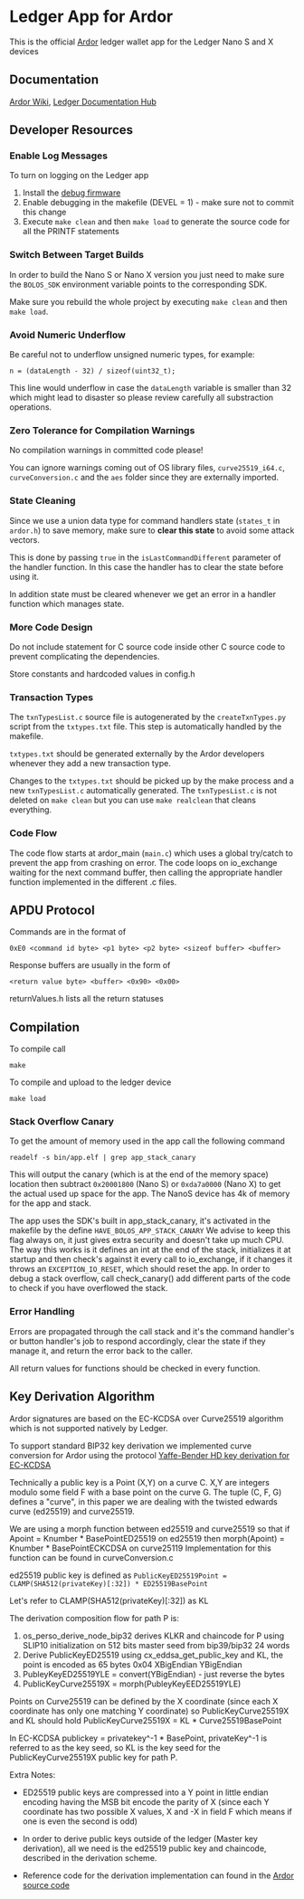 # Ledger App for Ardor

This is the official [Ardor](https://www.jelurida.com/ardor) ledger wallet app for the Ledger Nano S and X devices

## Documentation

[Ardor Wiki](https://ardordocs.jelurida.com/Connect_Ledger_Nano_S_to_your_Ardor_Wallet), [Ledger Documentation Hub](https://ledger.readthedocs.io/en/latest/)

## Developer Resources 

### Enable Log Messages

To turn on logging on the Ledger app
1. Install the [debug firmware](https://ledger.readthedocs.io/en/latest/userspace/debugging.html)
2. Enable debugging in the makefile (DEVEL = 1) - make sure not to commit this change
3. Execute `make clean` and then `make load` to generate the source code for all the PRINTF statements

### Switch Between Target Builds

In order to build the Nano S or Nano X version you just need to make sure the `BOLOS_SDK` environment variable points to the corresponding SDK.

Make sure you rebuild the whole project by executing `make clean` and then `make load`.

### Avoid Numeric Underflow

Be careful not to underflow unsigned numeric types, for example:

`n = (dataLength - 32) / sizeof(uint32_t);`

This line would underflow in case the `dataLength` variable is smaller than 32 which might lead to disaster
so please review carefully all substraction operations.

### Zero Tolerance for Compilation Warnings

No compilation warnings in committed code please! 

You can ignore warnings coming out of OS library files, `curve25519_i64.c`, `curveConversion.c` and the `aes` folder
since they are externally imported.

### State Cleaning

Since we use a union data type for command handlers state (`states_t` in `ardor.h`) to save memory, make sure to **clear this state**
to avoid some attack vectors. 

This is done by passing `true` in the `isLastCommandDifferent` parameter of the handler function. In this case the handler has 
to clear the state before using it.

In addition state must be cleared whenever we get an error in a handler function which manages state.

### More Code Design

Do not include statement for C source code inside other C source code to prevent complicating the dependencies.

Store constants and hardcoded values in config.h

### Transaction Types

The `txnTypesList.c` source file is autogenerated by the `createTxnTypes.py` script from the `txtypes.txt` file. This step is automatically handled by the makefile.

`txtypes.txt` should be generated externally by the Ardor developers whenever they add a new transaction type.

Changes to the `txtypes.txt` should be picked up by the make process and a new `txnTypesList.c` automatically generated. The `txnTypesList.c` is not deleted on `make clean` but you can use `make realclean` that cleans everything.

### Code Flow

The code flow starts at ardor_main (`main.c`) which uses a global try/catch to prevent the app from crashing on error. 
The code loops on io_exchange waiting for the next command buffer, then calling the appropriate handler function 
implemented in the different .c files.

## APDU Protocol

Commands are in the format of

    0xE0 <command id byte> <p1 byte> <p2 byte> <sizeof buffer> <buffer>

Response buffers are usually in the form of

    <return value byte> <buffer> <0x90> <0x00>

returnValues.h lists all the return statuses

## Compilation

To compile call

	make

To compile and upload to the ledger device

	make load

### Stack Overflow Canary

To get the amount of memory used in the app call the following command

    readelf -s bin/app.elf | grep app_stack_canary 

This will output the canary (which is at the end of the memory space) location then subtract `0x20001800` (Nano S) or
`0xda7a0000` (Nano X) to get the actual used up space for the app. 
The NanoS device has 4k of memory for the app and stack.

The app uses the SDK's built in app_stack_canary, it's activated in the makefile by the define `HAVE_BOLOS_APP_STACK_CANARY`
We advise to keep this flag always on, it just gives extra security and doesn't take up much CPU.
The way this works is it defines an int at the end of the stack, initializes it at startup and then check's against it every 
call to io_exchange, if it changes it throws an `EXCEPTION_IO_RESET`, which should reset the app.
In order to debug a stack overflow, call check_canary() add different parts of the code to check if you have overflowed the stack.

### Error Handling

Errors are propagated through the call stack and it's the command handler's or button handler's job to respond accordingly,
clear the state if they manage it, and return the error back to the caller.

All return values for functions should be checked in every function.

## Key Derivation Algorithm

Ardor signatures are based on the EC-KCDSA over Curve25519 algorithm which is not supported natively by Ledger.

To support standard BIP32 key derivation we implemented curve conversion for Ardor using the protocol 
[Yaffe-Bender HD key derivation for EC-KCDSA](https://www.jelurida.com/sites/default/files/kcdsa.pdf)

Technically a public key is a Point (X,Y) on a curve C. X,Y are integers modulo some field F with a base point on the curve G.
The tuple (C, F, G) defines a "curve", in this paper we are dealing with the twisted edwards curve (ed25519) and curve25519.

We are using a morph function between ed25519 and curve25519 so that if Apoint = Knumber * BasePointED25519 on ed25519 then 
morph(Apoint) = Knumber * BasePointECKCDSA on curve25119
Implementation for this function can be found in curveConversion.c

ed25519 public key is defined as `PublicKeyED25519Point = CLAMP(SHA512(privateKey)[:32]) * ED25519BasePoint`

Let's refer to CLAMP(SHA512(privateKey)[:32]) as KL

The derivation composition flow for path P is:

1. os_perso_derive_node_bip32 derives KLKR and chaincode for P using SLIP10 initialization on 512 bits master seed from bip39/bip32 24 words
2. Derive PublicKeyED25519 using cx_eddsa_get_public_key and KL, the point is encoded as 65 bytes 0x04 XBigEndian YBigEndian
3. PubleyKeyED25519YLE = convert(YBigEndian) - just reverse the bytes
4. PublicKeyCurve25519X = morph(PubleyKeyEED25519YLE)

Points on Curve25519 can be defined by the X coordinate (since each X coordinate has only one matching Y coordinate) 
so PublicKeyCurve25519X and KL should hold PublicKeyCurve25519X = KL * Curve25519BasePoint

In EC-KCDSA publickey = privatekey^-1 * BasePoint, privateKey^-1 is referred to as the key seed, so KL is the key seed for the PublicKeyCurve25519X public key for path P.

Extra Notes:

* ED25519 public keys are compressed into a Y point in little endian encoding having the MSB bit encode the parity of X (since each Y coordinate has two possible X values, X and -X in field F which means if one is even the second is odd)

* In order to derive public keys outside of the ledger (Master key derivation), all we need is the ed25519 public key and chaincode, described in the derivation scheme.

* Reference code for the derivation implementation can found in the [Ardor source code](https://bitbucket.org/Jelurida/ardor/src/master/)